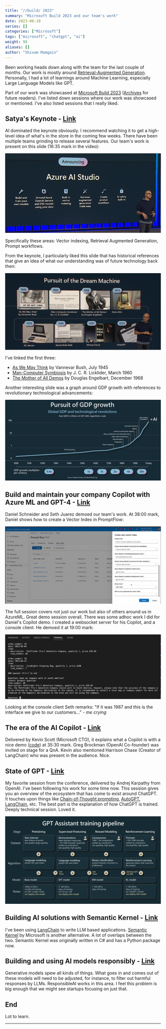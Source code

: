 ```yaml
---
title: "//build/ 2023"
summary: "Microsoft Build 2023 and our team's work"
date: 2023-06-10
series: []
categories: ["Microsoft"]
tags: ["microsoft", "chatgpt", "ai"]
weight: 98
aliases: []
author: "Shivam Mamgain"
---
```


Been working heads down along with the team for the last couple of months. Our work is mostly around [Retrieval-Augmented Generation](https://arxiv.org/abs/2005.11401). Personally, I had a lot of learnings around Machine Learning, especially Large Language Models like GPT.

Part of our work was showcased at [Microsoft Build 2023](https://build.microsoft.com/en-US/sessions) ([Archives](https://build.microsoft.com/en-US/archives) for future readers). I've listed down sessions where our work was showcased or mentioned. I've also listed sessions that I really liked.

## Satya's Keynote - [Link](https://build.microsoft.com/en-US/sessions/49e81029-20f0-485b-b641-73b7f9622656?source=sessions)

AI dominated the keynote obviously. I recommend watching it to get a high-level idea of what's in the store in the coming few weeks. There have been multiple teams grinding to release several features. Our team's work is present on this slide (16:35 mark in the video):

![](/build-2023/teams-work.png)

Specifically these areas: Vector indexing, Retrieval Augmented Generation, Prompt workflows.

From the keynote, I particularly liked this slide that has historical references that give an idea of what our understanding was of future technology back then:

![](/build-2023/technology-history.png)

I've linked the first three:

- [As We May Think](http://worrydream.com/refs/Bush%20-%20As%20We%20May%20Think%20(Life%20Magazine%209-10-1945).pdf) by Vannevar Bush, July 1945
- [Man-Computer Symbiosis](https://groups.csail.mit.edu/medg/people/psz/Licklider.html) by J. C. R. Licklider, March 1960
- [The Mother of All Demos](https://www.youtube.com/watch?v=B6rKUf9DWRI) by Douglas Engelbart, December 1968

Another interesting slide was a graph around GDP growth with references to revolutionary technological advancements:

![](/build-2023/gdp-growth.png)

## Build and maintain your company Copilot with Azure ML and GPT-4 - [Link](https://build.microsoft.com/en-US/sessions/abe8f7cd-5aa1-4ee6-bb0d-f1aff17ba3c8?source=sessions)

Daniel Schneider and Seth Juarez demoed our team's work. At 38:00 mark, Daniel shows how to create a Vector Index in PromptFlow:

![](/build-2023/vector-index.png)

The full session covers not just our work but also of others around us in AzureML. Great demo session overall. There was some adhoc work I did for Daniel's Copilot demo. I created a websocket server for his Copilot, and a console client. He demoed it at 19:00 mark:

![](/build-2023/ws-console-app.png)

Looking at the console client Seth remarks: "If it was 1987 and this is the interface we give to our customers..." - _me crying_

## The era of the AI Copilot - [Link](https://build.microsoft.com/en-US/sessions/bb8f9d99-0c47-404f-8212-a85fffd3a59d?source=sessions)

Delivered by Kevin Scott (Microsoft CTO), it explains what a Copilot is with a nice demo ([code](https://github.com/microsoft/PodcastCopilot)) at 35:30 mark. Greg Brockman (OpenAI Co-founder) was invited on stage for a QnA. Kevin also mentioned Harrison Chase (Creator of LangChain) who was present in the audience. Nice.

## State of GPT - [Link](https://build.microsoft.com/en-US/sessions/db3f4859-cd30-4445-a0cd-553c3304f8e2?source=sessions)

My favorite session from the conference, delivered by Andrej Karpathy from OpenAI. I've been following his work for some time now. This session gives you an overview of the ecosystem that has come to exist around ChatGPT. It touches upon things like [Chain-of-Thought prompting](https://arxiv.org/abs/2201.11903), [AutoGPT](https://github.com/Significant-Gravitas/Auto-GPT), [LangChain](https://python.langchain.com/en/latest/index.html), etc. The best part is the explanation of how ChatGPT is trained. Deeply technical session. Loved it.

![](/build-2023/chatgpt-training.png)

## Building AI solutions with Semantic Kernel - [Link](https://build.microsoft.com/en-US/sessions/31e11443-70d3-4020-8c8c-0a654bccd233?source=sessions)

I've been using [LangChain](https://python.langchain.com/en/latest/index.html) to write LLM based applications. [Semantic Kernel](https://github.com/microsoft/semantic-kernel) by Microsoft is another alternative. A lot of overlaps between the two. Semantic Kernel was originally written in C# and has a Python package now.

## Building and using AI models responsibly - [Link](https://build.microsoft.com/en-US/sessions/70c6d334-0e4a-4235-ad57-92004b06d7e7?source=sessions)

Generative models spew all kinds of things. What goes in and comes out of these models will need to be adjusted, for instance, to filter out harmful responses by LLMs. ResponsibleAI works in this area. I feel this problem is big enough that we might see startups focusing on just that.

## End

Lot to learn.

---
